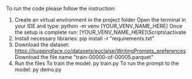 To run the code please follow the instruction:
1. Create an virtual environment in the project folder
  Open the terminal in your IDE and type:
    python -m venv [YOUR_VENV_NAME_HERE]
  Once the setup is complete run:
    [YOUR_VENV_NAME_HERE]\Scripts\activate
2. Install necessary libraries:
    pip install -r "requirements.txt"
3. Download the dataset: https://huggingface.co/datasets/euclaise/WritingPrompts_preferences
   Download the file name "train-00000-of-00005.parquet"
4. Run the files
   To train the model: py train.py
   To run the prompt to the model: py demo.py
